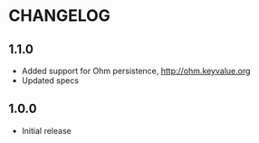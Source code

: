 # CHANGELOG

## 1.1.0

* Added support for Ohm persistence, http://ohm.keyvalue.org
* Updated specs

## 1.0.0

* Initial release
